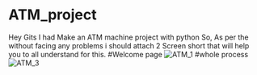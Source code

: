 # ATM_project
Hey Gits I had Make an ATM machine project with python
So, As per the without facing any problems i should attach 2 Screen short that will help you to all understand for this.
#Welcome page
![ATM_1](https://github.com/user-attachments/assets/675f4489-ab41-4ac5-baec-a9efb39a19ee)
#whole process
![ATM_3](https://github.com/user-attachments/assets/cd7df21b-817e-4870-bbba-56ab5b2ebd4f)
